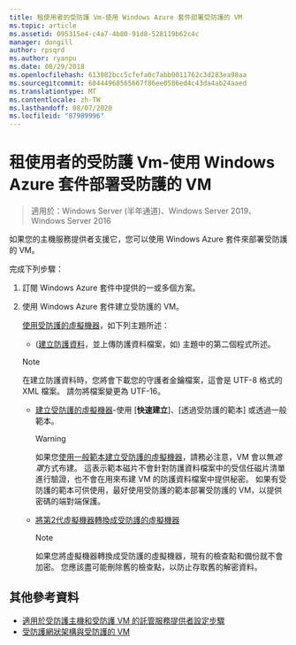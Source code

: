 ```yaml
---
title: 租使用者的受防護 Vm-使用 Windows Azure 套件部署受防護的 VM
ms.topic: article
ms.assetid: 095315e4-c4a7-4b80-91d8-528119b62c4c
manager: dongill
author: rpsqrd
ms.author: ryanpu
ms.date: 08/29/2018
ms.openlocfilehash: 613082bcc5cfefa0c7abb0011762c3d283ea98aa
ms.sourcegitcommit: 68444968565667f86ee0586ed4c43da4ab24aaed
ms.translationtype: MT
ms.contentlocale: zh-TW
ms.lasthandoff: 08/07/2020
ms.locfileid: "87989996"
---
```

# <a name="shielded-vms--for-tenants---deploying-a-shielded-vm-by-using-windows-azure-pack"></a>租使用者的受防護 Vm-使用 Windows Azure 套件部署受防護的 VM

>適用於：Windows Server (半年通道)、Windows Server 2019、Windows Server 2016

如果您的主機服務提供者支援它，您可以使用 Windows Azure 套件來部署受防護的 VM。

完成下列步驟：

1. 訂閱 Windows Azure 套件中提供的一或多個方案。

2. 使用 Windows Azure 套件建立受防護的 VM。

    [使用受防護的虛擬機器](/previous-versions/azure/windows-server-azure-pack/mt720674(v=technet.10))，如下列主題所述：

   -  ([建立防護資料](/previous-versions/azure/windows-server-azure-pack/mt720672(v=technet.10))，並上傳防護資料檔案，如) 主題中的第二個程式所述。

     > [!NOTE]
     > 在建立防護資料時，您將會下載您的守護者金鑰檔案，這會是 UTF-8 格式的 XML 檔案。 請勿將檔案變更為 UTF-16。

   - [建立受防護的虛擬機器](/previous-versions/azure/windows-server-azure-pack/mt720673(v=technet.10))-使用 [**快速建立**]、[透過受防護的範本] 或透過一般範本。

       > [!WARNING]
       > 如果您[使用一般範本建立受防護的虛擬機器](/previous-versions/azure/windows-server-azure-pack/mt720673(v=technet.10)#Anchor_2)，請務必注意，VM 會以無*遮罩*方式布建。 這表示範本磁片不會針對防護資料檔案中的受信任磁片清單進行驗證，也不會在用來布建 VM 的防護資料檔案中提供秘密。 如果有受防護的範本可供使用，最好使用受防護的範本部署受防護的 VM，以提供密碼的端對端保護。

   - [將第2代虛擬機器轉換成受防護的虛擬機器](/previous-versions/azure/windows-server-azure-pack/mt720670(v=technet.10))

       > [!NOTE]
       > 如果您將虛擬機器轉換成受防護的虛擬機器，現有的檢查點和備份就不會加密。 您應該盡可能刪除舊的檢查點，以防止存取舊的解密資料。

## <a name="additional-references"></a>其他參考資料

- [適用於受防護主機和受防護 VM 的託管服務提供者設定步驟](guarded-fabric-configuration-scenarios-for-shielded-vms-overview.md)
- [受防護網狀架構與受防護的 VM](guarded-fabric-and-shielded-vms-top-node.md)